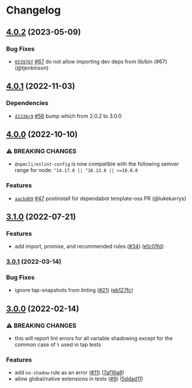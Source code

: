 # Changelog

## [4.0.2](https://github.com/npm/eslint-config/compare/v4.0.1...v4.0.2) (2023-05-09)

### Bug Fixes

* [`653976f`](https://github.com/npm/eslint-config/commit/653976fcac5fe68e8de292844f95482849b83b46) [#67](https://github.com/npm/eslint-config/pull/67) do not allow importing dev deps from lib/bin (#67) (@tjenkinson)

## [4.0.1](https://github.com/npm/eslint-config/compare/v4.0.0...v4.0.1) (2022-11-03)

### Dependencies

* [`d1336c9`](https://github.com/npm/eslint-config/commit/d1336c9e7ed63325a709992c20884c6f921ee32b) [#56](https://github.com/npm/eslint-config/pull/56) bump which from 2.0.2 to 3.0.0

## [4.0.0](https://github.com/npm/eslint-config/compare/v3.1.0...v4.0.0) (2022-10-10)

### ⚠️ BREAKING CHANGES

* `@npmcli/eslint-config` is now compatible with the following semver range for node: `^14.17.0 || ^16.13.0 || >=18.0.0`

### Features

* [`aacbd69`](https://github.com/npm/eslint-config/commit/aacbd69cc05e6c9b5b9bdf14f8389af65dfceecb) [#47](https://github.com/npm/eslint-config/pull/47) postinstall for dependabot template-oss PR (@lukekarrys)

## [3.1.0](https://github.com/npm/eslint-config/compare/v3.0.1...v3.1.0) (2022-07-21)


### Features

* add import, promise, and recommended rules ([#34](https://github.com/npm/eslint-config/issues/34)) ([e1c01fd](https://github.com/npm/eslint-config/commit/e1c01fd5ab6f53c8d307a00263f5388cee2c194c))

### [3.0.1](https://www.github.com/npm/eslint-config/compare/v3.0.0...v3.0.1) (2022-03-14)


### Bug Fixes

* ignore tap-snapshots from linting ([#21](https://www.github.com/npm/eslint-config/issues/21)) ([eb127fc](https://www.github.com/npm/eslint-config/commit/eb127fc366aadde588e192f6adefd6f224dfb8d1))

## [3.0.0](https://www.github.com/npm/eslint-config/compare/v2.0.0...v3.0.0) (2022-02-14)


### ⚠ BREAKING CHANGES

* this will report lint errors for all variable shadowing except for the common case of `t` used in tap tests

### Features

* add `no-shadow` rule as an error ([#11](https://www.github.com/npm/eslint-config/issues/11)) ([7af16a8](https://www.github.com/npm/eslint-config/commit/7af16a81a2881e22314c3ee2c6036be912e0dc58))
* allow global/native extensions in tests ([#9](https://www.github.com/npm/eslint-config/issues/9)) ([5ddad11](https://www.github.com/npm/eslint-config/commit/5ddad11acbe7bbb9ca5dcca6708c568d59b3492b))
